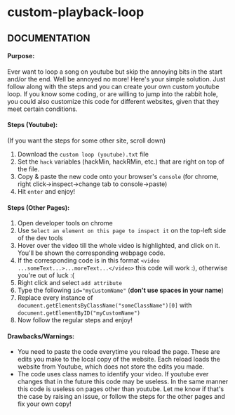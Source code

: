 # custom-playback-loop

## DOCUMENTATION

#### Purpose:
Ever want to loop a song on youtube but skip the annoying bits in the start and/or the end. 
Well be annoyed no more! Here's your simple solution. Just follow along with the steps and you can create your own custom youtube loop.
If you know some coding, or are willing to jump into the rabbit hole, you could also customize this code for different websites, given that they meet certain conditions. 

#### Steps (Youtube):
(If you want the steps for some other site, scroll down)
1. Download the `custom loop (youtube).txt` file
2. Set the `hack` variables (hackMin, hackRMin, etc.) that are right on top of the file.
3. Copy & paste the new code onto your browser's `console` (for chrome, right click->inspect->change tab to console->paste)
4. Hit `enter` and enjoy!

#### Steps (Other Pages):
1. Open developer tools on chrome
2. Use `Select an element on this page to inspect it` on the top-left side of the dev tools
3. Hover over the video till the whole video is highlighted, and click on it. You'll be shown the corresponding webpage code.
4. If the corresponding code is in this format `<video ...someText...>...moreText...</video>` this code will work :), otherwise you're out of luck :(
5. Right click and select `add attribute`
6. Type the following `id="myCustomName"` (**don't use spaces in your name**)
7. Replace every instance of `document.getElementsByClassName("someClassName")[0]` with `document.getElementByID("myCustomName")`
8. Now follow the regular steps and enjoy!
  
#### Drawbacks/Warnings:
- You need to paste the code everytime you reload the page. These are edits you make to the local copy of the website. Each reload loads the website from Youtube, which does not store the edits you made.
- The code uses class names to identify your video. If youtube ever changes that in the future this code may be useless. In the same manner this code is useless on pages other than youtube. Let me know if that's the case by raising an issue, or follow the steps for the other pages and fix your own copy!
